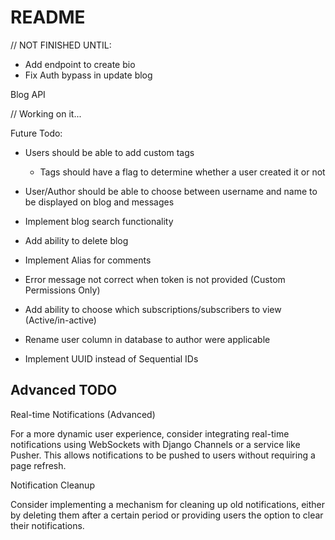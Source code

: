 # README

// NOT FINISHED UNTIL:

- Add endpoint to create bio
- Fix Auth bypass in update blog

Blog API

// Working on it...

Future Todo:

- Users should be able to add custom tags

  - Tags should have a flag to determine whether a user created it or not

- User/Author should be able to choose between username and name to be displayed on blog and messages
- Implement blog search functionality
- Add ability to delete blog

- Implement Alias for comments

- Error message not correct when token is not provided (Custom Permissions Only)

- Add ability to choose which subscriptions/subscribers to view (Active/in-active)

- Rename user column in database to author were applicable

- Implement UUID instead of Sequential IDs

## Advanced TODO

Real-time Notifications (Advanced)

For a more dynamic user experience, consider integrating real-time notifications using WebSockets with Django Channels or a service like Pusher. This allows notifications to be pushed to users without requiring a page refresh.

Notification Cleanup

Consider implementing a mechanism for cleaning up old notifications, either by deleting them after a certain period or providing users the option to clear their notifications.
